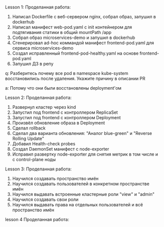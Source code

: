 Lesson 1:
Проделанная работа:
  1. Написал Dockerfile с веб-сервером nginx, собрал образ, запушил в dockerhub
  2. Написал манифест web-pod.yaml с init контейнером для подтягивания статики в общий mountPath /app
  3. Собрал образ microservices-demo и запушил в dockerhub
  4. Сгенерировал ad-hoc коммандой манифест frontend-pod.yaml для сервиса microservices-demo
  5. Создал исправленный frontend-pod-healthy.yaml на основе frontend-pod.yaml
  6. Запушил ДЗ в репу

q: Разберитесь почему все pod в namespace kube-system восстановились после удаления. Укажите причину в описании PR

a: Потому что они были восстановлены deployment'ом

Lesson 2:
Проделанная работа:
  1. Развернул кластер через kind
  2. Запустил под frontend с контроллером ReplicaSet
  3. Запустил под frontend с контроллером Deployment
  4. Произвёл обновление образа в Deployment
  5. Сделал rollback 
  6. Сделал два варианта обновления: "Аналог blue-green" и "Reverse Rolling Update"
  7. Добавил Health-check probes
  8. Создал DaemonSet манифест с node-exporter
  9. Исправил развертку node-exporter для снятия метрик в том числе и с control-plane ноды

Lesson 3:
Проделанная работа:
  1. Научился создавать пространство имён
  2. Научился создавать пользователей в конкретном пространстве имён
  3. Научился выдавать встроенные кластерные роли "view" и "admin"
  4. Научился создавать свои роли
  5. Научился выдавать права на отдельных пользователей и всё пространство имён

lesson 4
Проделанная работа:



